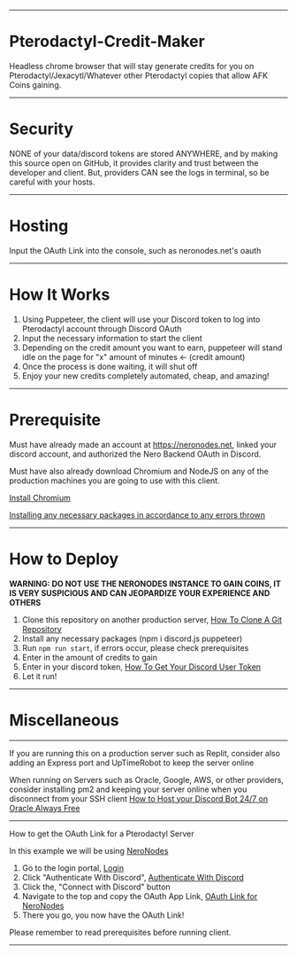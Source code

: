 --------------------

# Pterodactyl-Credit-Maker
Headless chrome browser that will stay generate credits for you on Pterodactyl/Jexacytl/Whatever other Pterodactyl copies that allow AFK Coins gaining.

--------------------

# Security
NONE of your data/discord tokens are stored ANYWHERE, and by making this source open on GitHub, it provides clarity and trust between the developer and client.
But, providers CAN see the logs in terminal, so be careful with your hosts.

--------------------

# Hosting
Input the OAuth Link into the console, such as neronodes.net's oauth

--------------------

# How It Works
1. Using Puppeteer, the client will use your Discord token to log into Pterodactyl account through Discord OAuth
2. Input the necessary information to start the client
3. Depending on the credit amount you want to earn, puppeteer will stand idle on the page for "x" amount of minutes <- (credit amount)
4. Once the process is done waiting, it will shut off
5. Enjoy your new credits completely automated, cheap, and amazing! 

--------------------

# Prerequisite
Must have already made an account at https://neronodes.net, linked your discord account, and authorized the Nero Backend OAuth in Discord.

Must have also already download Chromium and NodeJS on any of the production machines you are going to use with this client.

[Install Chromium](https://www.omgubuntu.co.uk/2019/08/install-chromium-browser-ubuntu)

[Installing any necessary packages in accordance to any errors thrown](https://gist.github.com/winuxue/cfef08e2f5fe9dfc16a1d67a4ad38a01)

--------------------

# How to Deploy
**WARNING: DO NOT USE THE NERONODES INSTANCE TO GAIN COINS, IT IS VERY SUSPICIOUS AND CAN JEOPARDIZE YOUR EXPERIENCE AND OTHERS**

1. Clone this repository on another production server, [How To Clone A Git Repository](https://docs.github.com/en/repositories/creating-and-managing-repositories/cloning-a-repository)
2. Install any necessary packages (npm i discord.js puppeteer)
3. Run `npm run start`, if errors occur, please check prerequisites
4. Enter in the amount of credits to gain
5. Enter in your discord token, [How To Get Your Discord User Token](https://www.youtube.com/watch?v=YEgFvgg7ZPI)
6. Let it run!

--------------------

# Miscellaneous
--------------------
If you are running this on a production server such as Replit, consider also adding an Express port and UpTimeRobot to keep the server online

When running on Servers such as Oracle, Google, AWS, or other providers, consider installing pm2 and keeping your server online when you disconnect from your SSH client
[How to Host your Discord Bot 24/7 on Oracle Always Free](https://www.youtube.com/watch?v=90JbCrB3m3I&t=200s&ab_channel=LOGISTACK)

--------------------

How to get the OAuth Link for a Pterodactyl Server

In this example we will be using [NeroNodes](https://neronodes.net/)

1. Go to the login portal, [Login](https://portal.neronodes.net/auth/login)
2. Click "Authenticate With Discord", [Authenticate With Discord](https://portal.neronodes.net/auth/discord)
3. Click the, "Connect with Discord" button
4. Navigate to the top and copy the OAuth App Link, [OAuth Link for NeroNodes](https://discord.com/oauth2/authorize?client_id=967941169650745375&redirect_uri=https://portal.neronodes.net/auth/discord/callback&response_type=code&scope=identify%20email%20guilds%20guilds.join&prompt=none)
5. There you go, you now have the OAuth Link!

Please remember to read prerequisites before running client.

--------------------
